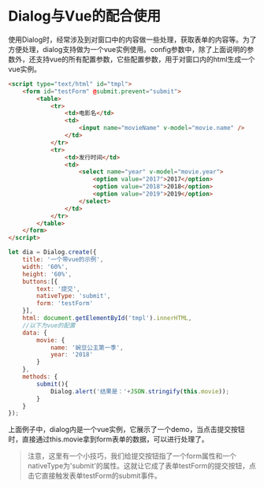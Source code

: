
# Dialog与Vue的配合使用
使用Dialog时，经常涉及到对窗口中的内容做一些处理，获取表单的内容等。为了方便处理，dialog支持做为一个vue实例使用。config参数中，除了上面说明的参数外，还支持vue的所有配置参数，它些配置参数，用于对窗口内的html生成一个vue实例。
```html
<script type="text/html" id="tmpl">
	<form id="testForm" @submit.prevent="submit">
		<table>
			<tr>
				<td>电影名</td>
				<td>
					<input name="movieName" v-model="movie.name" />
				</td>
			</tr>
			<tr>
				<td>发行时间</td>
				<td>
					<select name="year" v-model="movie.year">
						<option value="2017">2017</option>
						<option value="2018">2018</option>
						<option value="2019">2019</option>
					</select>
				</td>
			</tr>
		</table>
	</form>
</script>
```
```javascript
let dia = Dialog.create({
	title: '一个带vue的示例',
	width: '60%',
	height: '60%',
	buttons:[{
		text: '提交',
		nativeType: 'submit',
		form: 'testForm'
	}],
	html: document.getElementById('tmpl').innerHTML,
	//以下为vue的配置
	data: {
		movie: {
			name: '豌豆公主第一季',
			year: '2018'
		}
	},
	methods: {
		submit(){
			Dialog.alert('结果是：'+JSON.stringify(this.movie));
		}
	}
});
```
上面例子中，dialog内是一个vue实例，它展示了一个demo，当点击提交按钮时，直接通过this.movie拿到form表单的数据，可以进行处理了。

> 注意，这里有一个小技巧，我们给提交按钮指了一个form属性和一个nativeType为'submit'的属性。这就让它成了表单testForm的提交按钮，点击它直接触发表单testForm的submit事件。